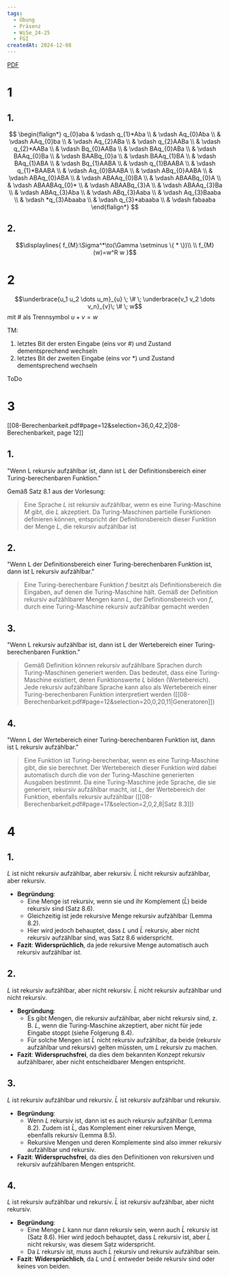 ```yaml
---
tags:
  - Übung
  - Präsenz
  - WiSe_24-25
  - FGI
createdAt: 2024-12-08
---
```

[PDF](Uebung_08.pdf)

# 1
## 1.
$$
\begin{flalign*}
q_{0}aba 
& \vdash q_{1}*Aba \\
& \vdash Aq_{0}Aba \\
& \vdash AAq_{0}ba \\
& \vdash Aq_{2}ABa \\
& \vdash q_{2}AABa \\
& \vdash q_{2}*AABa \\
& \vdash Bq_{0}AABa \\
& \vdash BAq_{0}ABa \\
& \vdash BAAq_{0}Ba \\
& \vdash BAABq_{0}a \\
& \vdash BAAq_{1}BA \\
& \vdash BAq_{1}ABA \\
& \vdash Bq_{1}AABA \\
& \vdash q_{1}BAABA \\
& \vdash q_{1}*BAABA \\
& \vdash Aq_{0}BAABA \\
& \vdash ABq_{0}AABA \\
& \vdash ABAq_{0}ABA \\
& \vdash ABAAq_{0}BA \\
& \vdash ABAABq_{0}A \\
& \vdash ABAABAq_{0}* \\
& \vdash ABAABq_{3}A \\
& \vdash ABAAq_{3}Ba \\
& \vdash ABAq_{3}Aba \\
& \vdash ABq_{3}Aaba \\
& \vdash Aq_{3}Baaba \\
& \vdash *q_{3}Abaaba \\
& \vdash q_{3}*abaaba \\
& \vdash fabaaba
\end{flalign*}
$$

## 2.
$$\displaylines{
f_{M}:\Sigma^*\to(\Gamma \setminus \{ * \})\\ \\
f_{M}(w)=w^R w
}$$

# 2
$$\underbrace{u_1 u_2 \dots u_m}_{u} \; \# \; \underbrace{v_1 v_2 \dots v_n}_{v}\; \# \; w$$
mit $\#$ als Trennsymbol
$u+v=w$

TM:
1. letztes Bit der ersten Eingabe (eins vor $\#$) und Zustand dementsprechend wechseln
2. letztes Bit der zweiten Eingabe (eins vor $*$) und Zustand dementsprechend wechseln

ToDo
# 3
[[08-Berechenbarkeit.pdf#page=12&selection=36,0,42,2|08-Berechenbarkeit, page 12]]
## 1.
"Wenn L rekursiv aufzählbar ist, dann ist L der Definitionsbereich einer Turing-berechenbaren Funktion."


Gemäß Satz 8.1 aus der Vorlesung: 
> Eine Sprache $L$ ist rekursiv aufzählbar, wenn es eine Turing-Maschine $M$ gibt, die $L$ akzeptiert. Da Turing-Maschinen partielle Funktionen definieren können, entspricht der Definitionsbereich dieser Funktion der Menge $L$, die rekursiv aufzählbar ist

## 2.
"Wenn L der Definitionsbereich einer Turing-berechenbaren Funktion ist, dann ist L rekursiv aufzählbar."

> Eine Turing-berechenbare Funktion $f$ besitzt als Definitionsbereich die Eingaben, auf denen die Turing-Maschine hält. Gemäß der Definition rekursiv aufzählbarer Mengen kann $L$, der Definitionsbereich von $f$, durch eine Turing-Maschine rekursiv aufzählbar gemacht werden

## 3.
"Wenn L rekursiv aufzählbar ist, dann ist L der Wertebereich einer Turing-berechenbaren Funktion."

> Gemäß Definition können rekursiv aufzählbare Sprachen durch Turing-Maschinen generiert werden. Das bedeutet, dass eine Turing-Maschine existiert, deren Funktionswerte $L$ bilden (Wertebereich). Jede rekursiv aufzählbare Sprache kann also als Wertebereich einer Turing-berechenbaren Funktion interpretiert werden ([[08-Berechenbarkeit.pdf#page=12&selection=20,0,20,11|Generatoren]])

## 4.
"Wenn L der Wertebereich einer Turing-berechenbaren Funktion ist, dann ist L rekursiv aufzählbar."

> Eine Funktion ist Turing-berechenbar, wenn es eine Turing-Maschine gibt, die sie berechnet. Der Wertebereich dieser Funktion wird dabei automatisch durch die von der Turing-Maschine generierten Ausgaben bestimmt. Da eine Turing-Maschine jede Sprache, die sie generiert, rekursiv aufzählbar macht, ist $L$, der Wertebereich der Funktion, ebenfalls rekursiv aufzählbar ([[08-Berechenbarkeit.pdf#page=17&selection=2,0,2,8|Satz 8.3]])


# 4
## 1.
$L$ ist nicht rekursiv aufzählbar, aber rekursiv. $\bar{L}$ nicht rekursiv aufzählbar, aber rekursiv.

- **Begründung**:
    - Eine Menge ist rekursiv, wenn sie und ihr Komplement ($\bar{L}$) beide rekursiv sind (Satz 8.6).
    - Gleichzeitig ist jede rekursive Menge rekursiv aufzählbar (Lemma 8.2).
    - Hier wird jedoch behauptet, dass $L$ und $\bar{L}$ rekursiv, aber nicht rekursiv aufzählbar sind, was Satz 8.6 widerspricht.
- **Fazit**: **Widersprüchlich**, da jede rekursive Menge automatisch auch rekursiv aufzählbar ist.

## 2.
$L$ ist rekursiv aufzählbar, aber nicht rekursiv. $\bar{L}$ nicht rekursiv aufzählbar und nicht rekursiv.

- **Begründung**:
    - Es gibt Mengen, die rekursiv aufzählbar, aber nicht rekursiv sind, z. B. $L$, wenn die Turing-Maschine akzeptiert, aber nicht für jede Eingabe stoppt (siehe Folgerung 8.4).
    - Für solche Mengen ist $\bar{L}$ nicht rekursiv aufzählbar, da beide (rekursiv aufzählbar und rekursiv) gelten müssten, um $L$ rekursiv zu machen.
- **Fazit**: **Widerspruchsfrei**, da dies dem bekannten Konzept rekursiv aufzählbarer, aber nicht entscheidbarer Mengen entspricht.

## 3.
$L$ ist rekursiv aufzählbar und rekursiv. $\bar{L}$ ist rekursiv aufzählbar und rekursiv.

- **Begründung**:
    - Wenn $L$ rekursiv ist, dann ist es auch rekursiv aufzählbar (Lemma 8.2). Zudem ist $\bar{L}$, das Komplement einer rekursiven Menge, ebenfalls rekursiv (Lemma 8.5).
    - Rekursive Mengen und deren Komplemente sind also immer rekursiv aufzählbar und rekursiv.
- **Fazit**: **Widerspruchsfrei**, da dies den Definitionen von rekursiven und rekursiv aufzählbaren Mengen entspricht.

## 4.
$L$ ist rekursiv aufzählbar und rekursiv. $\bar{L}$ ist rekursiv aufzählbar, aber nicht rekursiv.

- **Begründung**:
    - Eine Menge $L$ kann nur dann rekursiv sein, wenn auch $\bar{L}$ rekursiv ist (Satz 8.6). Hier wird jedoch behauptet, dass $L$ rekursiv ist, aber $\bar{L}$ nicht rekursiv, was diesem Satz widerspricht.
    - Da $L$ rekursiv ist, muss auch $\bar{L}$ rekursiv und rekursiv aufzählbar sein.
- **Fazit**: **Widersprüchlich**, da $L$ und $\bar{L}$ entweder beide rekursiv sind oder keines von beiden.
